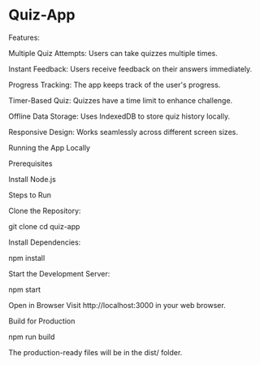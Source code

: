 # Quiz-App
Features:

Multiple Quiz Attempts: Users can take quizzes multiple times.

Instant Feedback: Users receive feedback on their answers immediately.

Progress Tracking: The app keeps track of the user's progress.

Timer-Based Quiz: Quizzes have a time limit to enhance challenge.

Offline Data Storage: Uses IndexedDB to store quiz history locally.

Responsive Design: Works seamlessly across different screen sizes.

Running the App Locally

Prerequisites

Install Node.js

Steps to Run

Clone the Repository: 

git clone <repository-url>
cd quiz-app

Install Dependencies:

npm install

Start the Development Server:

npm start

Open in Browser
Visit http://localhost:3000 in your web browser.

Build for Production

npm run build

The production-ready files will be in the dist/ folder.
